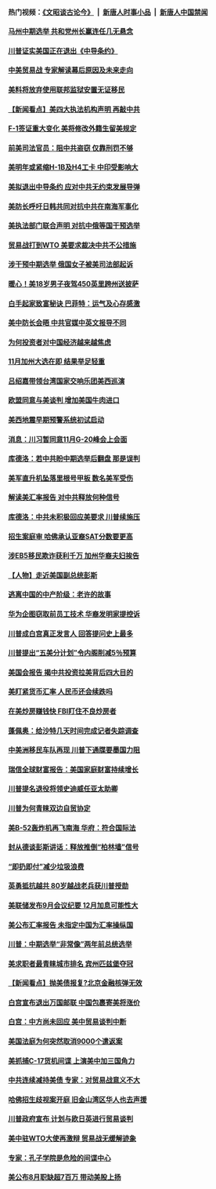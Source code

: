 #### 热门视频：[《文昭谈古论今》](https://github.com/gfw-breaker/wenzhao/blob/master/README.md?t=10210333) &nbsp;|&nbsp; [新唐人时事小品](https://github.com/gfw-breaker/ntdtv-comedy/blob/master/README.md?t=10210333) &nbsp;|&nbsp; [新唐人中国禁闻](https://github.com/gfw-breaker/ntdtv-news/blob/master/README.md?t=10210333)

#### [马州中期选举 共和党州长赢连任几无悬念](../pages/nsc412/n10797874.md?t=10210333) 

#### [川普证实美国正在退出《中导条约》](../pages/nsc412/n10796319.md?t=10210333) 

#### [中美贸易战 专家解读幕后原因及未来走向](../pages/nsc412/n10797785.md?t=10210333) 

#### [美料将放弃使用联邦监狱安置无证移民](../pages/nsc412/n10797676.md?t=10210333) 

#### [【新闻看点】美四大执法机构声明 再敲中共](../pages/nsc412/n10797379.md?t=10210333) 

#### [F-1签证重大变化 美将修改外籍生留美规定](../pages/nsc412/n10797573.md?t=10210333) 

#### [前美司法官员：阻中共盗窃 仅靠刑罚不够](../pages/nsc412/n10790349.md?t=10210333) 

#### [美明年或紧缩H-1B及H4工卡 中印受影响大](../pages/nsc412/n10797371.md?t=10210333) 

#### [美拟退出中导条约 应对中共无约束发展导弹](../pages/nsc412/n10797140.md?t=10210333) 

#### [美防长呼吁日韩共同对抗中共在南海军事化](../pages/nsc412/n10796976.md?t=10210333) 

#### [美执法部门联合声明 对抗中俄等国干预选举](../pages/nsc412/n10796670.md?t=10210333) 

#### [贸易战打到WTO 美要求裁决中共不公措施](../pages/nsc412/n10796528.md?t=10210333) 

#### [涉干预中期选举 俄国女子被美司法部起诉](../pages/nsc412/n10796377.md?t=10210333) 

#### [暖心！美18岁男子夜驾450英里跨州送披萨](../pages/nsc412/n10796371.md?t=10210333) 

#### [白手起家致富秘诀 巴菲特：运气及心存感激](../pages/nsc412/n10796306.md?t=10210333) 

#### [美中防长会晤 中共官媒中英文报导不同](../pages/nsc412/n10795617.md?t=10210333) 

#### [为何投资者对中国经济越来越焦虑](../pages/nsc412/n10796047.md?t=10210333) 

#### [11月加州大选在即 结果举足轻重](../pages/nsc412/n10796111.md?t=10210333) 

#### [吕绍嘉带领台湾国家交响乐团美西巡演](../pages/nsc412/n10796002.md?t=10210333) 

#### [欧盟同意与美谈判 增加美国牛肉进口](../pages/nsc412/n10795852.md?t=10210333) 

#### [美西地震早期预警系统初试启动](../pages/nsc412/n10795664.md?t=10210333) 

#### [消息：川习暂同意11月G-20峰会上会面](../pages/nsc412/n10795644.md?t=10210333) 

#### [库德洛：若中共盼中期选举后翻盘 那是误判](../pages/nsc412/n10795527.md?t=10210333) 

#### [美军直升机坠落里根号甲板 数名美军受伤](../pages/nsc412/n10794716.md?t=10210333) 

#### [解读美汇率报告 对中共释放何种信号](../pages/nsc412/n10793405.md?t=10210333) 

#### [库德洛：中共未积极回应美要求 川普续施压](../pages/nsc412/n10793971.md?t=10210333) 

#### [招生案庭审 哈佛承认亚裔SAT分数要更高](../pages/nsc412/n10793858.md?t=10210333) 

#### [涉EB5移民欺诈获利千万 加州华裔夫妇挨告](../pages/nsc412/n10794199.md?t=10210333) 

#### [【人物】走近美国副总统彭斯](../pages/nsc412/n10793797.md?t=10210333) 

#### [逃离中国的中产阶级：老许的故事](../pages/nsc412/n10793931.md?t=10210333) 

#### [华为企图窃取前员工技术 华裔发明家提控诉](../pages/nsc412/n10793659.md?t=10210333) 

#### [川普成白宫真正发言人 回答提问史上最多](../pages/nsc412/n10793656.md?t=10210333) 

#### [川普提出“五美分计划”令内阁削减5％预算](../pages/nsc412/n10793581.md?t=10210333) 

#### [美国会报告 揭中共投资拉美背后四大目的](../pages/nsc412/n10793442.md?t=10210333) 

#### [美盯紧货币汇率 人民币还会续跌吗](../pages/nsc412/n10793236.md?t=10210333) 

#### [在美炒房赚钱快  FBI盯住不良炒房者](../pages/nsc412/n10793245.md?t=10210333) 

#### [蓬佩奥：给沙特几天时间完成记者失踪调查](../pages/nsc412/n10793092.md?t=10210333) 

#### [中美洲移民车队再现 川普下通牒要墨国力阻](../pages/nsc412/n10792861.md?t=10210333) 

#### [瑞信全球财富报告：美国家庭财富持续增长](../pages/nsc412/n10792815.md?t=10210333) 

#### [川普提名退役将领史迪威任亚太助卿](../pages/nsc412/n10791863.md?t=10210333) 

#### [川普为何青睐双边自贸协定](../pages/nsc412/n10791353.md?t=10210333) 

#### [美B-52轰炸机再飞南海 华府：符合国际法](../pages/nsc412/n10791745.md?t=10210333) 

#### [封从德谈彭斯讲话：释放推倒“柏林墙”信号](../pages/nsc412/n10791685.md?t=10210333) 

#### [“即扔即付”减少垃圾浪费](../pages/nsc412/n10791536.md?t=10210333) 

#### [英勇抵抗越共 80岁越战老兵获川普授勋](../pages/nsc412/n10791118.md?t=10210333) 

#### [美联储发布9月会议纪要 12月加息可能性大](../pages/nsc412/n10790653.md?t=10210333) 

#### [美公布汇率报告 未指定中国为汇率操纵国](../pages/nsc412/n10790877.md?t=10210333) 

#### [川普：中期选举“非常像”两年前总统选举](../pages/nsc412/n10790358.md?t=10210333) 

#### [美求职者最青睐城市排名 宾州匹兹堡夺冠](../pages/nsc412/n10790630.md?t=10210333) 

#### [【新闻看点】抛美债报复?北京金融核弹无效](../pages/nsc412/n10790123.md?t=10210333) 

#### [白宫宣布退出万国邮联 中国包裹寄美将涨价](../pages/nsc412/n10790183.md?t=10210333) 

#### [白宫：中方尚未回应 美中贸易谈判中断](../pages/nsc412/n10790308.md?t=10210333) 

#### [美国法庭为何突然取消9000个遣返案](../pages/nsc412/n10790151.md?t=10210333) 

#### [美抓捕C-17货机间谍 上演美中加三国角力](../pages/nsc412/n10787846.md?t=10210333) 

#### [中共连续减持美债 专家：对贸易战意义不大](../pages/nsc412/n10788856.md?t=10210333) 

#### [哈佛招生歧视案开庭 旧金山湾区华人也去声援](../pages/nsc412/n10788791.md?t=10210333) 

#### [川普政府宣布 计划与欧日英进行贸易谈判](../pages/nsc412/n10788496.md?t=10210333) 

#### [美中驻WTO大使再激辩 贸易战无缓解迹象](../pages/nsc412/n10787893.md?t=10210333) 

#### [专家：孔子学院是危险的间谍中心](../pages/nsc412/n10746252.md?t=10210333) 

#### [美公布8月职缺超7百万 带动美股上扬](../pages/nsc412/n10787888.md?t=10210333) 

